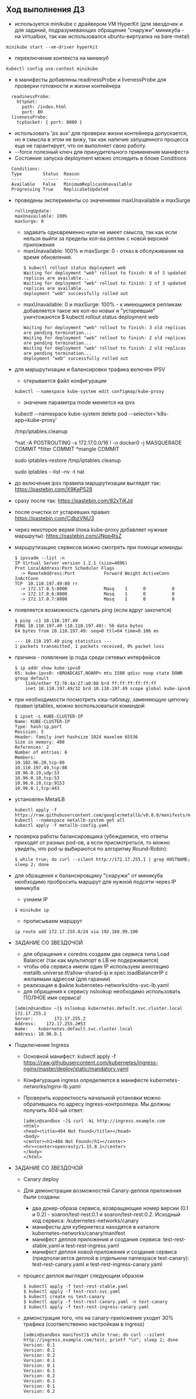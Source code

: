 ## Ход выполнения ДЗ 
 
 - используется minikube c драйвером VM HyperKit (для звездочек и для заданий, подразумевающих обращение "снаружи" миникуба - на virtualbox, так как использовался ubuntu-виртуалка на bare-metal)
  ~~~~
  minikube start --vm-driver hyperkit
  ~~~~
 - переключение контекста на миникуб
  ~~~~
  kubectl config use-context minikube  
  ~~~~

  - в манифесты добавлены readinessProbe и livenessProbe для проверки готовности и жизни контейнера
  ~~~~
    readinessProbe:
      httpGet:
        path: /index.html
        port: 80
    livenessProbe:
      tcpSocket: { port: 8000 }
  ~~~~
  - использовать 'ps aux' для проверки жизни контейнера допускается, но я смысла в этом не вижу, так как наличие запущенного процесса еще не гарантирует, что он выполняет свою работу.
  - --force полезный ключ для принудительного применения манифеста
  - Состояние запуска deployment можно отследить в блоке Conditions
  ~~~~
    Conditions:
    Type        Status  Reason
    ----        ------  ------
    Available   False   MinimumReplicasUnavailable
    Progressing True    ReplicaSetUpdated
  ~~~~
  - проведены эксперименты со значениями maxUnavailable и maxSurge
    ~~~~
    rollingUpdate:
    maxUnavailable: 100%
    maxSurge: 0
    ~~~~
    - задавать одновременно нули не имеет смысла, так как если нельзя выйти за пределы кол-ва реплик с новой версией приложения
    - maxUnavailable: 100% и maxSurge: 0 - отказ в обслуживании на время обновления.
      ~~~~
      $ kubectl rollout status deployment web                              
      Waiting for deployment "web" rollout to finish: 0 of 3 updated replicas are available...
      Waiting for deployment "web" rollout to finish: 2 of 3 updated replicas are available...
      deployment "web" successfully rolled out
      ~~~~
    - maxUnavailable: 0 и maxSurge: 100% - к имеющимся репликам добавляется такое же кол-во новых и "устаревшие" уничтожаются
    $ kubectl rollout status deployment web
      ~~~~
      Waiting for deployment "web" rollout to finish: 3 old replicas are pending termination...
      Waiting for deployment "web" rollout to finish: 2 old replicas are pending termination...
      Waiting for deployment "web" rollout to finish: 2 old replicas are pending termination...
      deployment "web" successfully rolled out
      ~~~~

  - для маршрутизации и балансировки трафика включен IPSV
     - открывается файл конфигурации
     ~~~~
     kubectl --namespace kube-system edit configmap/kube-proxy
     ~~~~
     - значение параметра mode меняется на ipvs

     kubectl --namespace kube-system delete pod --selector='k8s-app=kube-proxy'

     /tmp/iptables.cleanup

      *nat
      -A POSTROUTING -s 172.17.0.0/16 ! -o docker0 -j MASQUERADE
      COMMIT
      *filter
      COMMIT
      *mangle
      COMMIT

      sudo iptables-restore /tmp/iptables.cleanup

      sudo iptables --list -nv -t nat

  - до включения ipsv правила маршрутизации выглядят так: https://pastebin.com/X9KeP528
  - сразу после так: https://pastebin.com/82xTiKJd
  - после очистки от устаревших правил: https://pastebin.com/CdbzVNU3
  - через некоторое вермя (пока kube-proxy добавляет нужные маршруты): https://pastebin.com/JNpp4tsZ

  - маршрутизацию сервисов можно смотреть при помощи команды:
    ~~~~
    $ ipvsadm --list -n
    IP Virtual Server version 1.2.1 (size=4096)
    Prot LocalAddress:Port Scheduler Flags
      -> RemoteAddress:Port           Forward Weight ActiveConn InActConn
    TCP  10.110.197.49:80 rr
      -> 172.17.0.5:8000              Masq    1      0          0         
      -> 172.17.0.6:8000              Masq    1      0          0         
      -> 172.17.0.7:8000              Masq    1      0          0 
    ~~~~
    
  - появляется возможность сделать ping (если вдруг захочется)
    ~~~~
    $ ping -c1 10.110.197.49
    PING 10.110.197.49 (10.110.197.49): 56 data bytes
    64 bytes from 10.110.197.49: seq=0 ttl=64 time=0.106 ms

    --- 10.110.197.49 ping statistics ---
    1 packets transmitted, 1 packets received, 0% packet loss
    ~~~~
    
  - причина - появление ip пода среди сетевых интерфейсов
    ~~~~
    $ ip addr show kube-ipvs0
    65: kube-ipvs0: <BROADCAST,NOARP> mtu 1500 qdisc noop state DOWN group default 
        link/ether f2:76:4a:27:a0:88 brd ff:ff:ff:ff:ff:ff
        inet 10.110.197.49/32 brd 10.110.197.49 scope global kube-ipvs0
    ~~~~

  - при необходимости посмотреть хэш-таблицу, заменяющую цепочку правил iptables, можно воспользоваться командой:
    ~~~~
    $ ipset -L KUBE-CLUSTER-IP
    Name: KUBE-CLUSTER-IP
    Type: hash:ip,port
    Revision: 5
    Header: family inet hashsize 1024 maxelem 65536
    Size in memory: 408
    References: 2
    Number of entries: 6
    Members:
    10.102.96.20,tcp:80
    10.110.197.49,tcp:80
    10.96.0.10,udp:53
    10.96.0.10,tcp:53
    10.96.0.10,tcp:9153
    10.96.0.1,tcp:443
    ~~~~

  - установлен MetalLB
    ~~~~
    kubectl apply -f https://raw.githubusercontent.com/google/metallb/v0.8.0/manifests/metallb.yaml
    kubectl --namespace metallb-system get all
    kubectl apply -f metallb-config.yaml
    ~~~~

  - проверка работы балансировщика (убеждаемся, что ответы приходят от разных pod-ов, а если присмотреться, то можно увидеть, что pod-ы выбираются по алгоритму Round-Robin):
    ~~~~
    $ while true; do curl --silent http://172.17.255.1 | grep HOSTNAME; sleep 2; done
    ~~~~

  - для обращения к балансировщику "снаружи" от миникуба необходимо пробросить маршрут для нужной подсети через IP миникуба
    - узнаем IP
    ~~~~
    $ minikube ip
    ~~~~
    - прописываем маршрут
    ~~~~
    ip route add 172.17.255.0/24 via 192.168.99.100
    ~~~~

  - ЗАДАНИЕ СО ЗВЕЗДОЧОЙ

    - для обращения к coredns создаем два сервиса типа Load Balancer (так как мультипорт в LB не подерживается)
    - чтобы оба сервиса имели один IP используем аннотацию metallb.universe.tf/allow-shared-ip и spec.loadBalancerIP c желаемым адресом (для гарании)
    - реализация в файле kubernetes-networks/dns-svc-lb.yaml
    - для обращения к сервису nslookup необходимо использовать ПОЛНОЕ имя сервиса!
    ~~~~
    [admin@sandbox ~]$ nslookup kubernetes.default.svc.cluster.local 172.17.255.2
    Server:        172.17.255.2
    Address:    172.17.255.2#53
    Name:    kubernetes.default.svc.cluster.local
    Address: 10.96.0.1
    ~~~~

  - Подключение Ingress

    - Основной манифест: kubectl apply -f https://raw.githubusercontent.com/kubernetes/ingress-nginx/master/deploy/static/mandatory.yaml

    - Конфигурация ingress определяется в манифесте kubernetes-networks/nginx-lb.yaml

    - Проверить корректность начальной установки можно обратившись по адресу ingress-контроллера. Мы должны получить 404-ый ответ:
      ~~~~
      [admin@sandbox ~]$ curl -kL http://ingress.example.com
      <html>
      <head><title>404 Not Found</title></head>
      <body>
      <center><h1>404 Not Found</h1></center>
      <hr><center>openresty/1.15.8.1</center>
      </body>
      </html>
      ~~~~

- ЗАДАНИЕ СО ЗВЕЗДОЧОЙ
  - Canary deploy

  - Для демонстрации возможностей Canary-деплоя приложения были созданы:
    - два докер-образа сервиса, возвращающие номер версии (0.1 и 0.2) - soaron/test-rest:0.1 и soaron/test-rest:0.2. Исходный код сервиса: /kubernetes-networks/canary
    - манифесты для кубернетеса находятся в каталоге kubernetes-networks/canary/manifest
    - манифест деплоя приложения и создания сервиса: test-rest-stable.yaml и test-rest-ingress.yaml
    - манифест деплоя новой приложения и создания сервиса (предполагается деплой в отдельном namespace test-canary): test-rest-canary.yaml и test-rest-ingress-canary.yaml
  - процесс деплоя выглядит следующим образом
    ~~~~
    $ kubectl apply -f test-rest-stable.yaml
    $ kubectl apply -f test-rest-svc.yaml
    $ kubectl create ns test-canary
    $ kubectl apply -f test-rest-canary.yaml -n test-canary
    $ kubectl apply -f test-rest-ingress-canary.yaml
    ~~~~
  - демонстрация того, что на canary-приложение уходит 30% трафика (соответственно настройкам в ingress)
    ~~~~
    [admin@sandbox manifest]$ while true; do curl --silent http://ingress.example.com/test; printf "\n"; sleep 2; done
    Version: 0.1
    Version: 0.1
    Version: 0.2
    Version: 0.1
    Version: 0.1
    Version: 0.1
    Version: 0.2
    Version: 0.1
    Version: 0.1
    Version: 0.2
    ~~~~
